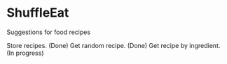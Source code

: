 # ShuffleEat
Suggestions for food recipes

Store recipes. (Done)
Get random recipe. (Done)
Get recipe by ingredient. (In progress)

